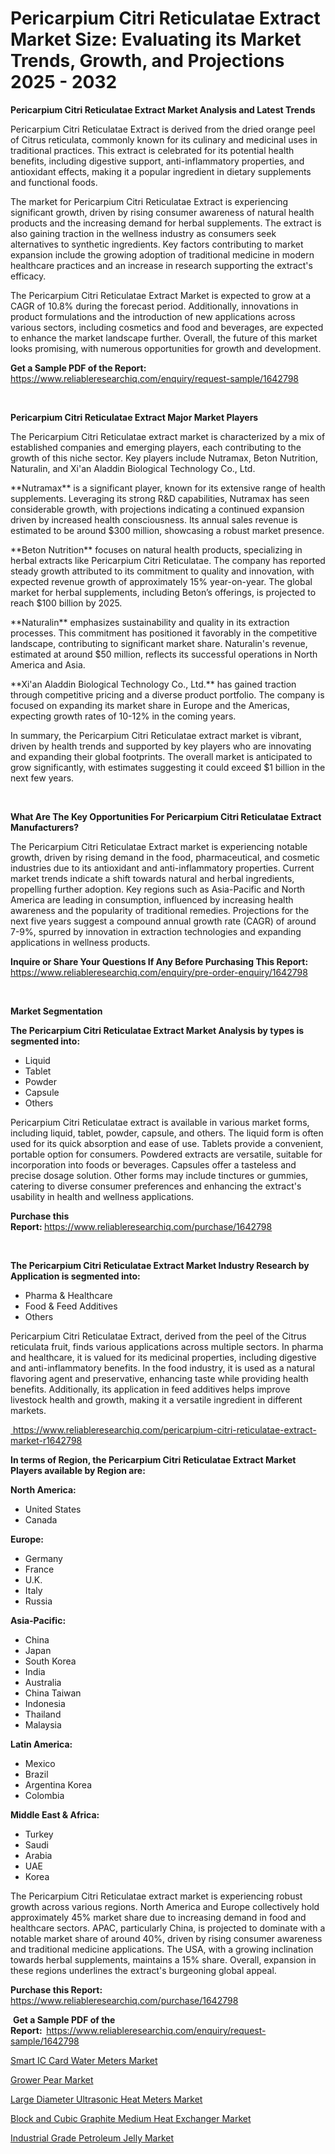 <p><h1>Pericarpium Citri Reticulatae Extract Market Size: Evaluating its Market Trends, Growth, and Projections 2025 - 2032</h1></p><p><strong>Pericarpium Citri Reticulatae Extract Market Analysis and Latest Trends</strong></p>
<p><p>Pericarpium Citri Reticulatae Extract is derived from the dried orange peel of Citrus reticulata, commonly known for its culinary and medicinal uses in traditional practices. This extract is celebrated for its potential health benefits, including digestive support, anti-inflammatory properties, and antioxidant effects, making it a popular ingredient in dietary supplements and functional foods.</p><p>The market for Pericarpium Citri Reticulatae Extract is experiencing significant growth, driven by rising consumer awareness of natural health products and the increasing demand for herbal supplements. The extract is also gaining traction in the wellness industry as consumers seek alternatives to synthetic ingredients. Key factors contributing to market expansion include the growing adoption of traditional medicine in modern healthcare practices and an increase in research supporting the extract's efficacy. </p><p>The Pericarpium Citri Reticulatae Extract Market is expected to grow at a CAGR of 10.8% during the forecast period. Additionally, innovations in product formulations and the introduction of new applications across various sectors, including cosmetics and food and beverages, are expected to enhance the market landscape further. Overall, the future of this market looks promising, with numerous opportunities for growth and development.</p></p>
<p><strong>Get a Sample PDF of the Report:&nbsp;</strong> <a href="https://www.reliableresearchiq.com/enquiry/request-sample/1642798?utm_campaign=103&utm_medium=2&utm_source=Github&utm_content=ia&utm_term=28032025&utm_id=pericarpium-citri-reticulatae-extract">https://www.reliableresearchiq.com/enquiry/request-sample/1642798</a></p>
<p>&nbsp;</p>
<p><strong>Pericarpium Citri Reticulatae Extract Major Market Players</strong></p>
<p><p>The Pericarpium Citri Reticulatae extract market is characterized by a mix of established companies and emerging players, each contributing to the growth of this niche sector. Key players include Nutramax, Beton Nutrition, Naturalin, and Xi'an Aladdin Biological Technology Co., Ltd.</p><p>**Nutramax** is a significant player, known for its extensive range of health supplements. Leveraging its strong R&D capabilities, Nutramax has seen considerable growth, with projections indicating a continued expansion driven by increased health consciousness. Its annual sales revenue is estimated to be around $300 million, showcasing a robust market presence.</p><p>**Beton Nutrition** focuses on natural health products, specializing in herbal extracts like Pericarpium Citri Reticulatae. The company has reported steady growth attributed to its commitment to quality and innovation, with expected revenue growth of approximately 15% year-on-year. The global market for herbal supplements, including Beton’s offerings, is projected to reach $100 billion by 2025.</p><p>**Naturalin** emphasizes sustainability and quality in its extraction processes. This commitment has positioned it favorably in the competitive landscape, contributing to significant market share. Naturalin's revenue, estimated at around $50 million, reflects its successful operations in North America and Asia.</p><p>**Xi'an Aladdin Biological Technology Co., Ltd.** has gained traction through competitive pricing and a diverse product portfolio. The company is focused on expanding its market share in Europe and the Americas, expecting growth rates of 10-12% in the coming years.</p><p>In summary, the Pericarpium Citri Reticulatae extract market is vibrant, driven by health trends and supported by key players who are innovating and expanding their global footprints. The overall market is anticipated to grow significantly, with estimates suggesting it could exceed $1 billion in the next few years.</p></p>
<p>&nbsp;</p>
<p><strong>What Are The Key Opportunities For Pericarpium Citri Reticulatae Extract Manufacturers?</strong></p>
<p><p>The Pericarpium Citri Reticulatae Extract market is experiencing notable growth, driven by rising demand in the food, pharmaceutical, and cosmetic industries due to its antioxidant and anti-inflammatory properties. Current market trends indicate a shift towards natural and herbal ingredients, propelling further adoption. Key regions such as Asia-Pacific and North America are leading in consumption, influenced by increasing health awareness and the popularity of traditional remedies. Projections for the next five years suggest a compound annual growth rate (CAGR) of around 7-9%, spurred by innovation in extraction technologies and expanding applications in wellness products.</p></p>
<p><strong>Inquire or Share Your Questions If Any Before Purchasing This Report:</strong> <a href="https://www.reliableresearchiq.com/enquiry/pre-order-enquiry/1642798?utm_campaign=103&utm_medium=2&utm_source=Github&utm_content=ia&utm_term=28032025&utm_id=pericarpium-citri-reticulatae-extract">https://www.reliableresearchiq.com/enquiry/pre-order-enquiry/1642798</a></p>
<p>&nbsp;</p>
<p><strong>Market Segmentation</strong></p>
<p><strong>The Pericarpium Citri Reticulatae Extract Market Analysis by types is segmented into:</strong></p>
<p><ul><li>Liquid</li><li>Tablet</li><li>Powder</li><li>Capsule</li><li>Others</li></ul></p>
<p><p>Pericarpium Citri Reticulatae extract is available in various market forms, including liquid, tablet, powder, capsule, and others. The liquid form is often used for its quick absorption and ease of use. Tablets provide a convenient, portable option for consumers. Powdered extracts are versatile, suitable for incorporation into foods or beverages. Capsules offer a tasteless and precise dosage solution. Other forms may include tinctures or gummies, catering to diverse consumer preferences and enhancing the extract's usability in health and wellness applications.</p></p>
<p><strong>Purchase this Report:&nbsp;</strong><a href="https://www.reliableresearchiq.com/purchase/1642798?utm_campaign=103&utm_medium=2&utm_source=Github&utm_content=ia&utm_term=28032025&utm_id=pericarpium-citri-reticulatae-extract">https://www.reliableresearchiq.com/purchase/1642798</a></p>
<p>&nbsp;</p>
<p><strong>The Pericarpium Citri Reticulatae Extract Market Industry Research by Application is segmented into:</strong></p>
<p><ul><li>Pharma & Healthcare</li><li>Food & Feed Additives</li><li>Others</li></ul></p>
<p><p>Pericarpium Citri Reticulatae Extract, derived from the peel of the Citrus reticulata fruit, finds various applications across multiple sectors. In pharma and healthcare, it is valued for its medicinal properties, including digestive and anti-inflammatory benefits. In the food industry, it is used as a natural flavoring agent and preservative, enhancing taste while providing health benefits. Additionally, its application in feed additives helps improve livestock health and growth, making it a versatile ingredient in different markets.</p></p>
<p><a href="https://www.reliableresearchiq.com/pericarpium-citri-reticulatae-extract-market-r1642798?utm_campaign=103&utm_medium=2&utm_source=Github&utm_content=ia&utm_term=28032025&utm_id=pericarpium-citri-reticulatae-extract">&nbsp;https://www.reliableresearchiq.com/pericarpium-citri-reticulatae-extract-market-r1642798</a></p>
<p><strong>In terms of Region, the Pericarpium Citri Reticulatae Extract Market Players available by Region are:</strong></p>
<p>
    <p> <strong> North America: </strong>
        <ul>
            <li>United States</li>
            <li>Canada</li>
        </ul>
        </p> 
    <p> <strong> Europe: </strong>
        <ul>
            <li>Germany</li>
            <li>France</li>
            <li>U.K.</li>
            <li>Italy</li>
            <li>Russia</li>
        </ul>
        </p> 
    <p> <strong> Asia-Pacific: </strong>
        <ul>
            <li>China</li>
            <li>Japan</li>
            <li>South Korea</li>
            <li>India</li>
            <li>Australia</li>
            <li>China Taiwan</li>
            <li>Indonesia</li>
            <li>Thailand</li>
            <li>Malaysia</li>
        </ul>
        </p> 
    <p> <strong> Latin America: </strong>
        <ul>
            <li>Mexico</li>
            <li>Brazil</li>
            <li>Argentina Korea</li>
            <li>Colombia</li>
        </ul>
        </p> 
    <p> <strong> Middle East & Africa: </strong>
        <ul>
            <li>Turkey</li>
            <li>Saudi</li>
            <li>Arabia</li>
            <li>UAE</li>
            <li>Korea</li>
        </ul>
    </p>
    </p>
<p><p>The Pericarpium Citri Reticulatae extract market is experiencing robust growth across various regions. North America and Europe collectively hold approximately 45% market share due to increasing demand in food and healthcare sectors. APAC, particularly China, is projected to dominate with a notable market share of around 40%, driven by rising consumer awareness and traditional medicine applications. The USA, with a growing inclination towards herbal supplements, maintains a 15% share. Overall, expansion in these regions underlines the extract's burgeoning global appeal.</p></p>
<p><strong>Purchase this Report: </strong><a href="https://www.reliableresearchiq.com/purchase/1642798?utm_campaign=103&utm_medium=2&utm_source=Github&utm_content=ia&utm_term=28032025&utm_id=pericarpium-citri-reticulatae-extract">https://www.reliableresearchiq.com/purchase/1642798</a></p>
<p>&nbsp;<strong>Get a Sample PDF of the Report:&nbsp;&nbsp;</strong><a href="https://www.reliableresearchiq.com/enquiry/request-sample/1642798?utm_campaign=103&utm_medium=2&utm_source=Github&utm_content=ia&utm_term=28032025&utm_id=pericarpium-citri-reticulatae-extract">https://www.reliableresearchiq.com/enquiry/request-sample/1642798</a></p>
<p><strong></strong></p>
<p><p><a href="https://github.com/pupekironim/Market-Research-Report-List-1/blob/main/smart-ic-card-water-meters-market.md?utm_campaign=103&utm_medium=2&utm_source=Github&utm_content=ia&utm_term=28032025&utm_id=pericarpium-citri-reticulatae-extract">Smart IC Card Water Meters Market</a></p><p><a href="https://github.com/siriocooch4a/Market-Research-Report-List-1/blob/main/grower-pear-market.md?utm_campaign=103&utm_medium=2&utm_source=Github&utm_content=ia&utm_term=28032025&utm_id=pericarpium-citri-reticulatae-extract">Grower Pear Market</a></p><p><a href="https://github.com/yakobotege/Market-Research-Report-List-1/blob/main/large-diameter-ultrasonic-heat-meters-market.md?utm_campaign=103&utm_medium=2&utm_source=Github&utm_content=ia&utm_term=28032025&utm_id=pericarpium-citri-reticulatae-extract">Large Diameter Ultrasonic Heat Meters Market</a></p><p><a href="https://github.com/sakuniniray98/Market-Research-Report-List-1/blob/main/block-and-cubic-graphite-medium-heat-exchanger-market.md?utm_campaign=103&utm_medium=2&utm_source=Github&utm_content=ia&utm_term=28032025&utm_id=pericarpium-citri-reticulatae-extract">Block and Cubic Graphite Medium Heat Exchanger Market</a></p><p><a href="https://github.com/snakewaduddx/Market-Research-Report-List-1/blob/main/industrial-grade-petroleum-jelly-market.md?utm_campaign=103&utm_medium=2&utm_source=Github&utm_content=ia&utm_term=28032025&utm_id=pericarpium-citri-reticulatae-extract">Industrial Grade Petroleum Jelly Market</a></p></p>